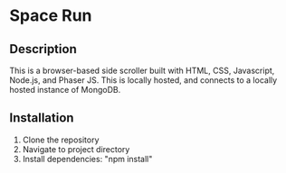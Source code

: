 # Space Run

## Description
This is a browser-based side scroller built with HTML, CSS, Javascript, Node.js, and Phaser JS. 
This is locally hosted, and connects to a locally hosted instance of MongoDB.

## Installation
1. Clone the repository
2. Navigate to project directory
3. Install dependencies: "npm install"
